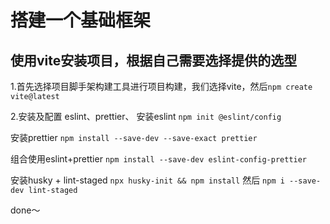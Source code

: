 # 搭建一个基础框架

## 使用vite安装项目，根据自己需要选择提供的选型

1.首先选择项目脚手架构建工具进行项目构建，我们选择vite，然后`npm create vite@latest`

2.安装及配置 eslint、prettier、
安装eslint `npm init @eslint/config`

安装prettier `npm install --save-dev --save-exact prettier`

组合使用eslint+prettier `npm install --save-dev eslint-config-prettier`

安装husky + lint-staged `npx husky-init && npm install` 然后 `npm i --save-dev lint-staged`

done～
